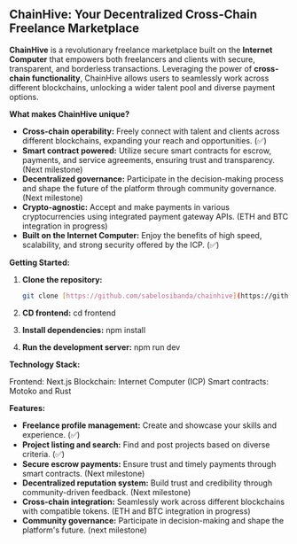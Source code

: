 ## ChainHive: Your Decentralized Cross-Chain Freelance Marketplace

**ChainHive** is a revolutionary freelance marketplace built on the **Internet Computer** that empowers both freelancers and clients with secure, transparent, and borderless transactions. Leveraging the power of **cross-chain functionality**, ChainHive allows users to seamlessly work across different blockchains, unlocking a wider talent pool and diverse payment options.

**What makes ChainHive unique?**

* **Cross-chain operability:** Freely connect with talent and clients across different blockchains, expanding your reach and opportunities. (✅)
* **Smart contract powered:** Utilize secure smart contracts for escrow, payments, and service agreements, ensuring trust and transparency. (Next milestone)
* **Decentralized governance:** Participate in the decision-making process and shape the future of the platform through community governance. (Next milestone)
* **Crypto-agnostic:** Accept and make payments in various cryptocurrencies using integrated payment gateway APIs. (ETH and BTC integration in progress)
* **Built on the Internet Computer:** Enjoy the benefits of high speed, scalability, and strong security offered by the ICP. (✅)

**Getting Started:**

1. **Clone the repository:**
   ```bash
   git clone [https://github.com/sabelosibanda/chainhive](https://github.com/sabelosibanda/chainhive)

2. **CD frontend:**
   cd frontend

3. **Install dependencies:**
   npm install

4. **Run the development server:**
   npm run dev


**Technology Stack:**

Frontend: Next.js
Blockchain: Internet Computer (ICP)
Smart contracts: Motoko and Rust

**Features:**

* **Freelance profile management:** Create and showcase your skills and experience. (✅)
* **Project listing and search:** Find and post projects based on diverse criteria. (✅)
* **Secure escrow payments:** Ensure trust and timely payments through smart contracts. (Next milestone)
* **Decentralized reputation system:** Build trust and credibility through community-driven feedback. (Next milestone)
* **Cross-chain integration:** Seamlessly work across different blockchains with compatible tokens. (ETH and BTC integration in progress)
* **Community governance:** Participate in decision-making and shape the platform's future. (next milestone)
